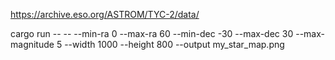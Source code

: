 https://archive.eso.org/ASTROM/TYC-2/data/

cargo run -- -- --min-ra 0 --max-ra 60 --min-dec -30 --max-dec 30 --max-magnitude 5 --width 1000 --height 800 --output my_star_map.png
